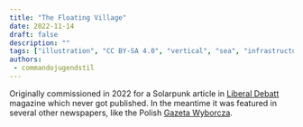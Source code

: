 ```yaml
---
title: "The Floating Village"
date: 2022-11-14
draft: false
description: ""
tags: ["illustration", "CC BY-SA 4.0", "vertical", "sea", "infrastructure", "reclaimed structure"]
authors:
 - commandojugendstil
---
```


Originally commissioned in 2022 for a Solarpunk article in [Liberal Debatt](https://www.liberaldebatt.se/) magazine which never got published. In the meantime it was featured in several other newspapers, like the Polish [Gazeta Wyborcza](https://wyborcza.pl/magazyn/7,124059,29139718,haker-i-aktywista-klimatyczny-mam-dosc-iron-mana-batmana.html).

